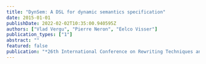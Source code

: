 ```yaml
---
title: "DynSem: A DSL for dynamic semantics specification"
date: 2015-01-01
publishDate: 2022-02-02T10:35:00.940595Z
authors: ["Vlad Vergu", "Pierre Neron", "Eelco Visser"]
publication_types: ["1"]
abstract: ""
featured: false
publication: "*26th International Conference on Rewriting Techniques and Applications (RTA 2015)*"
---
```


